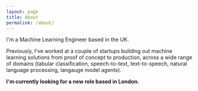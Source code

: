 ```yaml
---
layout: page
title: About
permalink: /about/
---
```


I'm a Machine Learning Engineer based in the UK. 

Previously, I've worked at a couple of startups building out machine learning solutions from proof of concept to production, across a wide range of domains (tabular classification, speech-to-text, text-to-speech, natural language processing, langauge model agents).

**I'm currently looking for a new role based in London.**